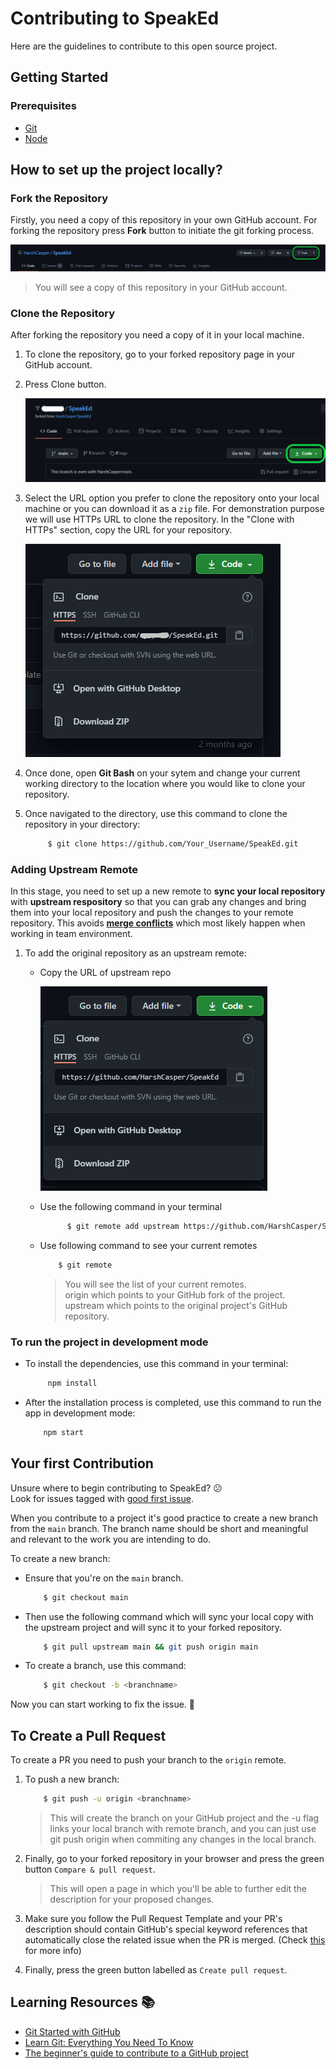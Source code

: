 # Contributing to SpeakEd

Here are the guidelines to contribute to this open source project.

## Getting Started 
### Prerequisites  
* [Git](https://git-scm.com/downloads)
* [Node](https://nodejs.org/en/download/)

## How to set up the project locally?

### Fork the Repository
Firstly, you need a copy of this repository in your own GitHub account. For forking the repository press **Fork** button to initiate the git forking process.

![Forking](./client/src/utils/Fork.png)

>You will see a copy of this repository in your GitHub account.

### Clone the Repository
After forking the repository you need a copy of it in your local machine. 
1. To clone the repository, go to your forked repository page in your GitHub account.
2. Press Clone button.

    ![Clone](./client/src/utils/Clone.png)

3. Select the URL option you prefer to clone the repository onto your local machine or you can download it as a `zip` file. For demonstration purpose we will use HTTPs URL to clone the repository. In the "Clone with HTTPs" section, copy the URL for your repository.

     ![Cloneoptions](./client/src/utils/CloneOptions.png)

4. Once done, open **Git Bash** on your sytem and change your current working directory to the location where you would like to clone your repository. 
5. Once navigated to the directory, use this command to clone the repository in your directory: 

   ```sh
        $ git clone https://github.com/Your_Username/SpeakEd.git
   ```
### Adding Upstream Remote
In this stage, you need to set up a new remote to **sync your local repository** with **upstream respository** so that you can grab any changes and bring them into your local repository and push the changes to your remote repository. This avoids [**merge conflicts**](https://docs.github.com/en/free-pro-team@latest/github/collaborating-with-issues-and-pull-requests/about-merge-conflicts) which most likely happen when working in team environment. 

1. To add the original repository as an upstream remote:
    * Copy the URL of upstream repo
      
      ![Upstream](./client/src/utils/Upstream.png)

    * Use the following command in your terminal

      ```sh
            $ git remote add upstream https://github.com/HarshCasper/SpeakEd
      ```
    * Use following command to see your current remotes

        ```sh
            $ git remote
        ```
      >You will see the list of your current remotes.  
      >origin which points to your GitHub fork of the project.  
      >upstream which points to the original project's GitHub repository.            

### To run the project in development mode
* To install the dependencies, use this command in your terminal:

  ```sh
       npm install
  ```

* After the installation process is completed, use this command to run the app in development mode:

  ```sh
      npm start
  ```          

## Your first Contribution
Unsure where to begin contributing to SpeakEd? 😕<br /> 
Look for issues tagged with [good first issue](https://github.com/HarshCasper/SpeakEd/contribute).

When you contribute to a project it's good practice to create a new branch from the `main` branch. The branch name should be short and meaningful and relevant to the work you are intending to do.

To create a new branch: 

* Ensure that you're on the `main` branch.

  ```sh
      $ git checkout main
  ```

* Then use the following command which will sync your local copy with the upstream project and will sync it to your forked repository.

  ```sh
      $ git pull upstream main && git push origin main
  ```
* To create a branch, use this command: 

  ```sh
      $ git checkout -b <branchname>
  ```
Now you can start working to fix the issue. 🚀

## To Create a Pull Request

To create a PR you need to push your branch to the `origin` remote.

1. To push a new branch: 

   ```sh
       $ git push -u origin <branchname>
   ```
   >This will create the branch on your GitHub project and the -u flag links your local branch with remote branch, and you can just use git push origin when commiting any changes in the local branch.

2. Finally, go to your forked repository in your browser and press the green button `Compare & pull request`.  
   >This will open a page in which you'll be able to further edit the description for your proposed changes.

3. Make sure you follow the Pull Request Template and your PR's description should contain GitHub's special keyword references that automatically close the related issue when the PR is merged. (Check [this](https://github.blog/2013-05-14-closing-issues-via-pull-requests/) for more info)

4. Finally, press the green button labelled as `Create pull request`.

## Learning Resources 📚

* [Git Started with GitHub](https://www.udemy.com/course/git-started-with-github/?LSNPUBID=JVFxdTr9V80&ranEAID=JVFxdTr9V80&ranMID=39197&ranSiteID=JVFxdTr9V80-.eo946O7LA.e_kedPDtXLw&utm_medium=udemyads&utm_source=aff-campaign)
* [Learn Git: Everything You Need To Know](https://www.udemy.com/course/learngit/?ranMID=39197&ranEAID=JVFxdTr9V80&ranSiteID=JVFxdTr9V80-K5pDC6IWSDnHLwh8jTAbEg&LSNPUBID=JVFxdTr9V80&utm_source=aff-campaign&utm_medium=udemyads)
* [The beginner's guide to contribute to a GitHub project](https://akrabat.com/the-beginners-guide-to-contributing-to-a-github-project/)








